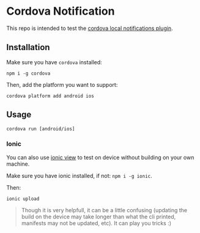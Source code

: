 # Cordova Notification

This repo is intended to test the [cordova local notifications plugin](http://plugins.cordova.io/#/package/com.cordova.plugin.localnotificationplugin).

## Installation

Make sure you have `cordova` installed:

```
npm i -g cordova
```
Then, add the platform you want to support:
```
cordova platform add android ios
```

## Usage

```
cordova run [android/ios]
```

### Ionic

You can also use [ionic view](http://view.ionic.io/) to test on device without building on your own machine.

Make sure you have ionic installed, if not: `npm i -g ionic`.

Then:
```
ionic upload
```

> Though it is very helpfull, it can be a little confusing (updating the build on the device may take longer than what the cli printed, manifests may not be updated, etc). It can play you tricks :)